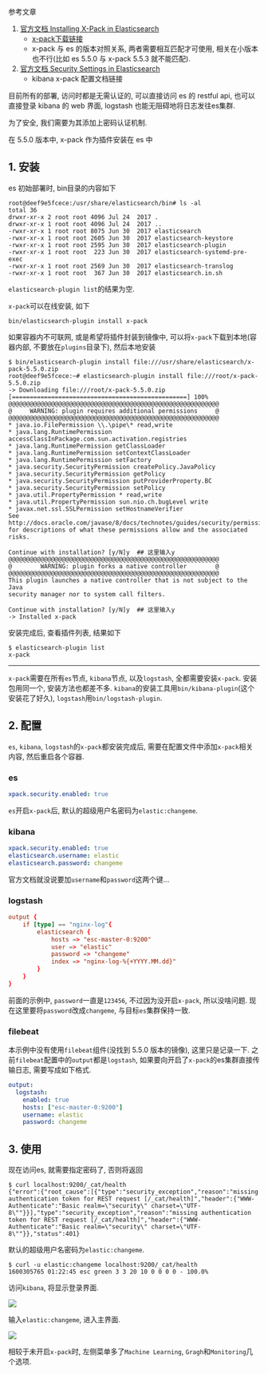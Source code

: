 参考文章

1. [官方文档 Installing X-Pack in Elasticsearch](https://www.elastic.co/guide/en/elasticsearch/reference/5.5/installing-xpack-es.html)
    - [x-pack下载链接](https://artifacts.elastic.co/downloads/packs/x-pack/x-pack-5.5.0.zip)
    - x-pack 与 es 的版本对照关系, 两者需要相互匹配才可使用, 相关在小版本也不行(比如 es 5.5.0 与 x-pack 5.5.3 就不能匹配).
2. [官方文档 Security Settings in Elasticsearch](https://www.elastic.co/guide/en/elasticsearch/reference/5.5/security-settings.html)
    - kibana x-pack 配置文档链接

目前所有的部署, 访问时都是无需认证的, 可以直接访问 es 的 restful api, 也可以直接登录 kibana 的 web 界面, logstash 也能无阻碍地将日志发往es集群.

为了安全, 我们需要为其添加上密码认证机制.

在 5.5.0 版本中, x-pack 作为插件安装在 es 中

## 1. 安装

es 初始部署时, bin目录的内容如下

```
root@deef9e5fcece:/usr/share/elasticsearch/bin# ls -al
total 36
drwxr-xr-x 2 root root 4096 Jul 24  2017 .
drwxr-xr-x 1 root root 4096 Jul 24  2017 ..
-rwxr-xr-x 1 root root 8075 Jun 30  2017 elasticsearch
-rwxr-xr-x 1 root root 2605 Jun 30  2017 elasticsearch-keystore
-rwxr-xr-x 1 root root 2595 Jun 30  2017 elasticsearch-plugin
-rwxr-xr-x 1 root root  223 Jun 30  2017 elasticsearch-systemd-pre-exec
-rwxr-xr-x 1 root root 2569 Jun 30  2017 elasticsearch-translog
-rwxr-xr-x 1 root root  367 Jun 30  2017 elasticsearch.in.sh
```

`elasticsearch-plugin list`的结果为空.

`x-pack`可以在线安装, 如下

```
bin/elasticsearch-plugin install x-pack
```

如果容器内不可联网, 或是希望将插件封装到镜像中, 可以将`x-pack`下载到本地(容器内部, 不要放在`plugins`目录下), 然后本地安装

```console
$ bin/elasticsearch-plugin install file:///usr/share/elasticsearch/x-pack-5.5.0.zip
root@deef9e5fcece:~# elasticsearch-plugin install file:///root/x-pack-5.5.0.zip
-> Downloading file:///root/x-pack-5.5.0.zip
[=================================================] 100%
@@@@@@@@@@@@@@@@@@@@@@@@@@@@@@@@@@@@@@@@@@@@@@@@@@@@@@@@@@@
@     WARNING: plugin requires additional permissions     @
@@@@@@@@@@@@@@@@@@@@@@@@@@@@@@@@@@@@@@@@@@@@@@@@@@@@@@@@@@@
* java.io.FilePermission \\.\pipe\* read,write
* java.lang.RuntimePermission accessClassInPackage.com.sun.activation.registries
* java.lang.RuntimePermission getClassLoader
* java.lang.RuntimePermission setContextClassLoader
* java.lang.RuntimePermission setFactory
* java.security.SecurityPermission createPolicy.JavaPolicy
* java.security.SecurityPermission getPolicy
* java.security.SecurityPermission putProviderProperty.BC
* java.security.SecurityPermission setPolicy
* java.util.PropertyPermission * read,write
* java.util.PropertyPermission sun.nio.ch.bugLevel write
* javax.net.ssl.SSLPermission setHostnameVerifier
See http://docs.oracle.com/javase/8/docs/technotes/guides/security/permissions.html
for descriptions of what these permissions allow and the associated risks.

Continue with installation? [y/N]y  ## 这里输入y
@@@@@@@@@@@@@@@@@@@@@@@@@@@@@@@@@@@@@@@@@@@@@@@@@@@@@@@@@@@
@        WARNING: plugin forks a native controller        @
@@@@@@@@@@@@@@@@@@@@@@@@@@@@@@@@@@@@@@@@@@@@@@@@@@@@@@@@@@@
This plugin launches a native controller that is not subject to the Java
security manager nor to system call filters.

Continue with installation? [y/N]y  ## 这里输入y
-> Installed x-pack
```

安装完成后, 查看插件列表, 结果如下

```
$ elasticsearch-plugin list
x-pack
```

------

`x-pack`需要在所有`es`节点, `kibana`节点, 以及`logstash`, 全都需要安装`x-pack`. 安装包用同一个, 安装方法也都差不多. `kibana`的安装工具用`bin/kibana-plugin`(这个安装花了好久), `logstash`用`bin/logstash-plugin`.

## 2. 配置

`es`, `kibana`, `logstash`的`x-pack`都安装完成后, 需要在配置文件中添加`x-pack`相关内容, 然后重启各个容器.

### es

```yaml
xpack.security.enabled: true
```

`es`开启`x-pack`后, 默认的超级用户名密码为`elastic:changeme`.

### kibana

```yaml
xpack.security.enabled: true
elasticsearch.username: elastic
elasticsearch.password: changeme
```

官方文档就没说要加`username`和`password`这两个键...

### logstash

```conf
output {
    if [type] == "nginx-log"{
        elasticsearch {
            hosts => "esc-master-0:9200"
            user => "elastic"
            password => "changeme"
            index => "nginx-log-%{+YYYY.MM.dd}"
        }
    }
}

```

前面的示例中, `password`一直是`123456`, 不过因为没开启`x-pack`, 所以没啥问题. 现在这里要将`password`改成`changeme`, 与目标`es`集群保持一致.

### filebeat

本示例中没有使用`filebeat`组件(没找到 5.5.0 版本的镜像), 这里只是记录一下. 之前`filebeat`配置中的`output`都是`logstash`, 如果要向开启了`x-pack`的es集群直接传输日志, 需要写成如下格式.

```yml
output:
  logstash:
    enabled: true
    hosts: ["esc-master-0:9200"]
    username: elastic
    password: changeme

```

## 3. 使用

现在访问es, 就需要指定密码了, 否则将返回

```console
$ curl localhost:9200/_cat/health
{"error":{"root_cause":[{"type":"security_exception","reason":"missing authentication token for REST request [/_cat/health]","header":{"WWW-Authenticate":"Basic realm=\"security\" charset=\"UTF-8\""}}],"type":"security_exception","reason":"missing authentication token for REST request [/_cat/health]","header":{"WWW-Authenticate":"Basic realm=\"security\" charset=\"UTF-8\""}},"status":401}
```

默认的超级用户名密码为`elastic:changeme`.

```
$ curl -u elastic:changeme localhost:9200/_cat/health
1600305765 01:22:45 esc green 3 3 20 10 0 0 0 0 - 100.0%
```

访问`kibana`, 将显示登录界面.

![](https://gitee.com/generals-space/gitimg/raw/master/030973e9f72724c4aea62a9967ddcbc0.png)

输入`elastic:changeme`, 进入主界面.

![](https://gitee.com/generals-space/gitimg/raw/master/92a3197b1892588e3c2abd1fbb836bd9.png)

相较于未开启`x-pack`时, 左侧菜单多了`Machine Learning`, `Gragh`和`Monitoring`几个选项.

